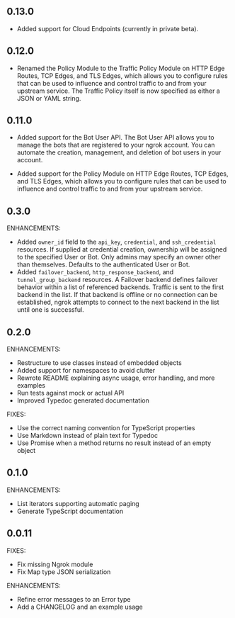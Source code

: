 <!-- Code generated for API Clients. DO NOT EDIT. -->

## 0.13.0
* Added support for Cloud Endpoints (currently in private beta).

## 0.12.0
* Renamed the Policy Module to the Traffic Policy Module on HTTP Edge Routes, TCP Edges, and TLS Edges, which allows you to configure rules that can be used to influence and control traffic to and from your upstream service. The Traffic Policy itself is now specified as either a JSON or YAML string.

## 0.11.0

* Added support for the Bot User API. The Bot User API allows you to manage the bots that are registered to your ngrok account. You can automate the creation, management, and deletion of bot users in your account.

* Added support for the Policy Module on HTTP Edge Routes, TCP Edges, and TLS Edges, which allows you to configure rules that can be used to influence and control traffic to and from your upstream service.

## 0.3.0

ENHANCEMENTS:

* Added `owner_id` field to the `api_key`, `credential`, and `ssh_credential` resources. If supplied at credential creation, ownership will be assigned to the specified User or Bot. Only admins may specify an owner other than themselves. Defaults to the authenticated User or Bot.
* Added `failover_backend`, `http_response_backend`, and `tunnel_group_backend` resources. A Failover backend defines failover behavior within a list of referenced backends. Traffic is sent to the first backend in the list. If that backend is offline or no connection can be established, ngrok attempts to connect to the next backend in the list until one is successful.

## 0.2.0

ENHANCEMENTS:

* Restructure to use classes instead of embedded objects
* Added support for namespaces to avoid clutter
* Rewrote README explaining async usage, error handling, and more examples
* Run tests against mock or actual API
* Improved Typedoc generated documentation

FIXES:

* Use the correct naming convention for TypeScript properties
* Use Markdown instead of plain text for Typedoc
* Use Promise when a method returns no result instead of an empty object

## 0.1.0

ENHANCEMENTS:

* List iterators supporting automatic paging
* Generate TypeScript documentation

## 0.0.11

FIXES:

* Fix missing Ngrok module
* Fix Map type JSON serialization

ENHANCEMENTS:

* Refine error messages to an Error type
* Add a CHANGELOG and an example usage
